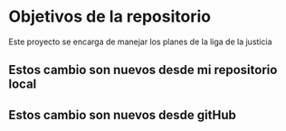 # Objetivos de la repositorio

Este proyecto se encarga de manejar los planes de la liga de la justicia


## Estos cambio son nuevos desde mi repositorio local
## Estos cambio son nuevos desde gitHub
